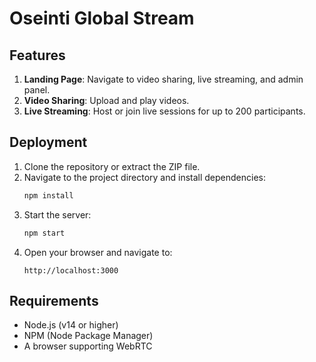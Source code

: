 # Oseinti Global Stream

## Features
1. **Landing Page**: Navigate to video sharing, live streaming, and admin panel.
2. **Video Sharing**: Upload and play videos.
3. **Live Streaming**: Host or join live sessions for up to 200 participants.

## Deployment
1. Clone the repository or extract the ZIP file.
2. Navigate to the project directory and install dependencies:
   ```bash
   npm install
   ```
3. Start the server:
   ```bash
   npm start
   ```
4. Open your browser and navigate to:
   ```
   http://localhost:3000
   ```

## Requirements
- Node.js (v14 or higher)
- NPM (Node Package Manager)
- A browser supporting WebRTC
